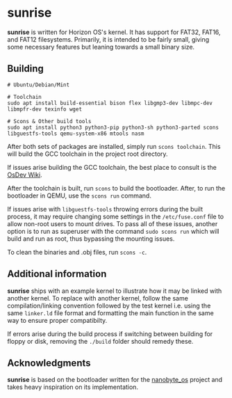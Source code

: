 # sunrise
**sunrise** is written for Horizon OS's kernel. It has support for FAT32, FAT16, and FAT12 filesystems. Primarily, it is intended to be fairly small, giving some necessary features but leaning towards a small binary size.
## Building
```
# Ubuntu/Debian/Mint

# Toolchain
sudo apt install build-essential bison flex libgmp3-dev libmpc-dev libmpfr-dev texinfo wget

# Scons & Other build tools
sudo apt install python3 python3-pip python3-sh python3-parted scons libguestfs-tools qemu-system-x86 mtools nasm
```

After both sets of packages are installed, simply run ```scons toolchain```. This will build the GCC toolchain in the project root directory.

If issues arise building the GCC toolchain, the best place to consult is the [OsDev Wiki](https://wiki.osdev.org/GCC_Cross-Compiler).

After the toolchain is built, run ```scons``` to build the bootloader. After, to run the bootloader in QEMU, use the ```scons run``` command.

If issues arise with ```libguestfs-tools``` throwing errors during the built process, it may require changing some settings in the ```/etc/fuse.conf``` file to allow non-root users to mount drives. To pass all of these issues, another option is to run as superuser with the command ```sudo scons run``` which will build and run as root, thus bypassing the mounting issues.

To clean the binaries and .obj files, run ```scons -c```.

## Additional information
**sunrise** ships with an example kernel to illustrate how it may be linked with another kernel. To replace with another kernel, follow the same compilation/linking convention followed by the test kernel i.e. using the same ```linker.ld``` file format and formatting the main function in the same way to ensure proper compatibilty.

If errors arise during the build process if switching between building for floppy or disk, removing the ```./build``` folder should remedy these.

## Acknowledgments
**sunrise** is based on the bootloader written for the [nanobyte_os](https://github.com/nanobyte-dev/nanobyte_os) project and takes heavy inspiration on its implementation.
